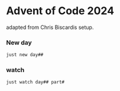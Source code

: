 # Advent of Code 2024

adapted from Chris Biscardis setup.


### New day
```bash
just new day##
```

### watch
```bash
just watch day## part#
```
